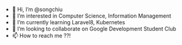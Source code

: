 - 👋 Hi, I’m @songchiu
- 👀 I’m interested in Computer Science, Information Management
- 🌱 I’m currently learning Laravel8, Kubernetes
- 💞️ I’m looking to collaborate on Google Development Student Club
- 📫 How to reach me ??! 

<!---
songchiu/songchiu is a ✨ special ✨ repository because its `README.md` (this file) appears on your GitHub profile.
You can click the Preview link to take a look at your changes.
--->
